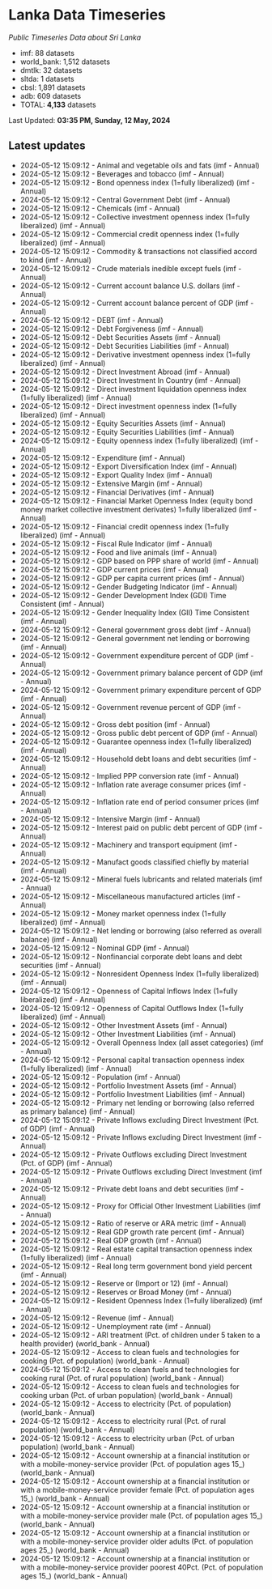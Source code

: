 # Lanka Data Timeseries
*Public Timeseries Data about Sri Lanka*

* imf: 88 datasets
* world_bank: 1,512 datasets
* dmtlk: 32 datasets
* sltda: 1 datasets
* cbsl: 1,891 datasets
* adb: 609 datasets
* TOTAL: **4,133** datasets

Last Updated: **03:35 PM, Sunday, 12 May, 2024**

## Latest updates

* 2024-05-12 15:09:12 - Animal and vegetable oils and fats (imf - Annual)
* 2024-05-12 15:09:12 - Beverages and tobacco (imf - Annual)
* 2024-05-12 15:09:12 - Bond openness index (1=fully liberalized) (imf - Annual)
* 2024-05-12 15:09:12 - Central Government Debt (imf - Annual)
* 2024-05-12 15:09:12 - Chemicals (imf - Annual)
* 2024-05-12 15:09:12 - Collective investment openness index (1=fully liberalized) (imf - Annual)
* 2024-05-12 15:09:12 - Commercial credit openness index (1=fully liberalized) (imf - Annual)
* 2024-05-12 15:09:12 - Commodity & transactions not classified accord to kind (imf - Annual)
* 2024-05-12 15:09:12 - Crude materials inedible except fuels (imf - Annual)
* 2024-05-12 15:09:12 - Current account balance U.S. dollars (imf - Annual)
* 2024-05-12 15:09:12 - Current account balance percent of GDP (imf - Annual)
* 2024-05-12 15:09:12 - DEBT (imf - Annual)
* 2024-05-12 15:09:12 - Debt Forgiveness (imf - Annual)
* 2024-05-12 15:09:12 - Debt Securities Assets (imf - Annual)
* 2024-05-12 15:09:12 - Debt Securities Liabilities (imf - Annual)
* 2024-05-12 15:09:12 - Derivative investment openness index (1=fully liberalized) (imf - Annual)
* 2024-05-12 15:09:12 - Direct Investment Abroad (imf - Annual)
* 2024-05-12 15:09:12 - Direct Investment In Country (imf - Annual)
* 2024-05-12 15:09:12 - Direct investment liquidation openness index (1=fully liberalized) (imf - Annual)
* 2024-05-12 15:09:12 - Direct investment openness index (1=fully liberalized) (imf - Annual)
* 2024-05-12 15:09:12 - Equity Securities Assets (imf - Annual)
* 2024-05-12 15:09:12 - Equity Securities Liabilities (imf - Annual)
* 2024-05-12 15:09:12 - Equity openness index (1=fully liberalized) (imf - Annual)
* 2024-05-12 15:09:12 - Expenditure (imf - Annual)
* 2024-05-12 15:09:12 - Export Diversification Index (imf - Annual)
* 2024-05-12 15:09:12 - Export Quality Index (imf - Annual)
* 2024-05-12 15:09:12 - Extensive Margin (imf - Annual)
* 2024-05-12 15:09:12 - Financial Derivatives (imf - Annual)
* 2024-05-12 15:09:12 - Financial Market Openness Index (equity bond money market collective investment derivates) 1=fully liberalized (imf - Annual)
* 2024-05-12 15:09:12 - Financial credit openness index (1=fully liberalized) (imf - Annual)
* 2024-05-12 15:09:12 - Fiscal Rule Indicator (imf - Annual)
* 2024-05-12 15:09:12 - Food and live animals (imf - Annual)
* 2024-05-12 15:09:12 - GDP based on PPP share of world (imf - Annual)
* 2024-05-12 15:09:12 - GDP current prices (imf - Annual)
* 2024-05-12 15:09:12 - GDP per capita current prices (imf - Annual)
* 2024-05-12 15:09:12 - Gender Budgeting Indicator (imf - Annual)
* 2024-05-12 15:09:12 - Gender Development Index (GDI) Time Consistent (imf - Annual)
* 2024-05-12 15:09:12 - Gender Inequality Index (GII) Time Consistent (imf - Annual)
* 2024-05-12 15:09:12 - General government gross debt (imf - Annual)
* 2024-05-12 15:09:12 - General government net lending or borrowing (imf - Annual)
* 2024-05-12 15:09:12 - Government expenditure percent of GDP (imf - Annual)
* 2024-05-12 15:09:12 - Government primary balance percent of GDP (imf - Annual)
* 2024-05-12 15:09:12 - Government primary expenditure percent of GDP (imf - Annual)
* 2024-05-12 15:09:12 - Government revenue percent of GDP (imf - Annual)
* 2024-05-12 15:09:12 - Gross debt position (imf - Annual)
* 2024-05-12 15:09:12 - Gross public debt percent of GDP (imf - Annual)
* 2024-05-12 15:09:12 - Guarantee openness index (1=fully liberalized) (imf - Annual)
* 2024-05-12 15:09:12 - Household debt loans and debt securities (imf - Annual)
* 2024-05-12 15:09:12 - Implied PPP conversion rate (imf - Annual)
* 2024-05-12 15:09:12 - Inflation rate average consumer prices (imf - Annual)
* 2024-05-12 15:09:12 - Inflation rate end of period consumer prices (imf - Annual)
* 2024-05-12 15:09:12 - Intensive Margin (imf - Annual)
* 2024-05-12 15:09:12 - Interest paid on public debt percent of GDP (imf - Annual)
* 2024-05-12 15:09:12 - Machinery and transport equipment (imf - Annual)
* 2024-05-12 15:09:12 - Manufact goods classified chiefly by material (imf - Annual)
* 2024-05-12 15:09:12 - Mineral fuels lubricants and related materials (imf - Annual)
* 2024-05-12 15:09:12 - Miscellaneous manufactured articles (imf - Annual)
* 2024-05-12 15:09:12 - Money market openness index (1=fully liberalized) (imf - Annual)
* 2024-05-12 15:09:12 - Net lending or borrowing (also referred as overall balance) (imf - Annual)
* 2024-05-12 15:09:12 - Nominal GDP (imf - Annual)
* 2024-05-12 15:09:12 - Nonfinancial corporate debt loans and debt securities (imf - Annual)
* 2024-05-12 15:09:12 - Nonresident Openness Index (1=fully liberalized) (imf - Annual)
* 2024-05-12 15:09:12 - Openness of Capital Inflows Index (1=fully liberalized) (imf - Annual)
* 2024-05-12 15:09:12 - Openness of Capital Outflows Index (1=fully liberalized) (imf - Annual)
* 2024-05-12 15:09:12 - Other Investment Assets (imf - Annual)
* 2024-05-12 15:09:12 - Other Investment Liabilities (imf - Annual)
* 2024-05-12 15:09:12 - Overall Openness Index (all asset categories) (imf - Annual)
* 2024-05-12 15:09:12 - Personal capital transaction openness index (1=fully liberalized) (imf - Annual)
* 2024-05-12 15:09:12 - Population (imf - Annual)
* 2024-05-12 15:09:12 - Portfolio Investment Assets (imf - Annual)
* 2024-05-12 15:09:12 - Portfolio Investment Liabilities (imf - Annual)
* 2024-05-12 15:09:12 - Primary net lending or borrowing (also referred as primary balance) (imf - Annual)
* 2024-05-12 15:09:12 - Private Inflows excluding Direct Investment (Pct. of GDP) (imf - Annual)
* 2024-05-12 15:09:12 - Private Inflows excluding Direct Investment (imf - Annual)
* 2024-05-12 15:09:12 - Private Outflows excluding Direct Investment (Pct. of GDP) (imf - Annual)
* 2024-05-12 15:09:12 - Private Outflows excluding Direct Investment (imf - Annual)
* 2024-05-12 15:09:12 - Private debt loans and debt securities (imf - Annual)
* 2024-05-12 15:09:12 - Proxy for Official Other Investment Liabilities (imf - Annual)
* 2024-05-12 15:09:12 - Ratio of reserve or ARA metric (imf - Annual)
* 2024-05-12 15:09:12 - Real GDP growth rate percent (imf - Annual)
* 2024-05-12 15:09:12 - Real GDP growth (imf - Annual)
* 2024-05-12 15:09:12 - Real estate capital transaction openness index (1=fully liberalized) (imf - Annual)
* 2024-05-12 15:09:12 - Real long term government bond yield percent (imf - Annual)
* 2024-05-12 15:09:12 - Reserve or (Import or 12) (imf - Annual)
* 2024-05-12 15:09:12 - Reserves or Broad Money (imf - Annual)
* 2024-05-12 15:09:12 - Resident Openness Index (1=fully liberalized) (imf - Annual)
* 2024-05-12 15:09:12 - Revenue (imf - Annual)
* 2024-05-12 15:09:12 - Unemployment rate (imf - Annual)
* 2024-05-12 15:09:12 - ARI treatment (Pct. of children under 5 taken to a health provider) (world_bank - Annual)
* 2024-05-12 15:09:12 - Access to clean fuels and technologies for cooking (Pct. of population) (world_bank - Annual)
* 2024-05-12 15:09:12 - Access to clean fuels and technologies for cooking rural (Pct. of rural population) (world_bank - Annual)
* 2024-05-12 15:09:12 - Access to clean fuels and technologies for cooking urban (Pct. of urban population) (world_bank - Annual)
* 2024-05-12 15:09:12 - Access to electricity (Pct. of population) (world_bank - Annual)
* 2024-05-12 15:09:12 - Access to electricity rural (Pct. of rural population) (world_bank - Annual)
* 2024-05-12 15:09:12 - Access to electricity urban (Pct. of urban population) (world_bank - Annual)
* 2024-05-12 15:09:12 - Account ownership at a financial institution or with a mobile-money-service provider (Pct. of population ages 15_) (world_bank - Annual)
* 2024-05-12 15:09:12 - Account ownership at a financial institution or with a mobile-money-service provider female (Pct. of population ages 15_) (world_bank - Annual)
* 2024-05-12 15:09:12 - Account ownership at a financial institution or with a mobile-money-service provider male (Pct. of population ages 15_) (world_bank - Annual)
* 2024-05-12 15:09:12 - Account ownership at a financial institution or with a mobile-money-service provider older adults (Pct. of population ages 25_) (world_bank - Annual)
* 2024-05-12 15:09:12 - Account ownership at a financial institution or with a mobile-money-service provider poorest 40Pct. (Pct. of population ages 15_) (world_bank - Annual)